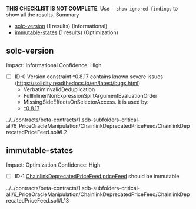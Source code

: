 **THIS CHECKLIST IS NOT COMPLETE**. Use `--show-ignored-findings` to show all the results.
Summary
 - [solc-version](#solc-version) (1 results) (Informational)
 - [immutable-states](#immutable-states) (1 results) (Optimization)
## solc-version
Impact: Informational
Confidence: High
 - [ ] ID-0
Version constraint ^0.8.17 contains known severe issues (https://solidity.readthedocs.io/en/latest/bugs.html)
	- VerbatimInvalidDeduplication
	- FullInlinerNonExpressionSplitArgumentEvaluationOrder
	- MissingSideEffectsOnSelectorAccess.
It is used by:
	- [^0.8.17](../../contracts/beta-contracts/1.sdb-subfolders-critical-all/6_PriceOracleManipulation/ChainlinkDeprecatedPriceFeed/ChainlinkDeprecatedPriceFeed.sol#L2)

../../contracts/beta-contracts/1.sdb-subfolders-critical-all/6_PriceOracleManipulation/ChainlinkDeprecatedPriceFeed/ChainlinkDeprecatedPriceFeed.sol#L2


## immutable-states
Impact: Optimization
Confidence: High
 - [ ] ID-1
[ChainlinkDeprecatedPriceFeed.priceFeed](../../contracts/beta-contracts/1.sdb-subfolders-critical-all/6_PriceOracleManipulation/ChainlinkDeprecatedPriceFeed/ChainlinkDeprecatedPriceFeed.sol#L13) should be immutable 

../../contracts/beta-contracts/1.sdb-subfolders-critical-all/6_PriceOracleManipulation/ChainlinkDeprecatedPriceFeed/ChainlinkDeprecatedPriceFeed.sol#L13


